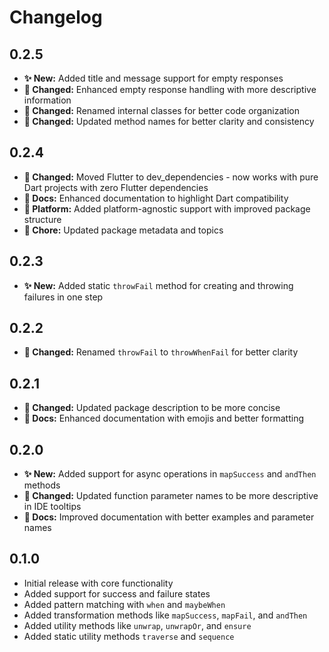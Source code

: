 # Changelog

## 0.2.5

* **✨ New:** Added title and message support for empty responses
* **🔄 Changed:** Enhanced empty response handling with more descriptive information
* **🔄 Changed:** Renamed internal classes for better code organization
* **🔄 Changed:** Updated method names for better clarity and consistency

## 0.2.4

* **🔄 Changed:** Moved Flutter to dev_dependencies - now works with pure Dart projects with zero Flutter dependencies
* **📝 Docs:** Enhanced documentation to highlight Dart compatibility
* **🎨 Platform:** Added platform-agnostic support with improved package structure
* **🔧 Chore:** Updated package metadata and topics

## 0.2.3

* **✨ New:** Added static `throwFail` method for creating and throwing failures in one step

## 0.2.2

* **🔄 Changed:** Renamed `throwFail` to `throwWhenFail` for better clarity

## 0.2.1

* **🔄 Changed:** Updated package description to be more concise
* **📝 Docs:** Enhanced documentation with emojis and better formatting

## 0.2.0

* **✨ New:** Added support for async operations in `mapSuccess` and `andThen` methods
* **🔄 Changed:** Updated function parameter names to be more descriptive in IDE tooltips
* **📝 Docs:** Improved documentation with better examples and parameter names

## 0.1.0

* Initial release with core functionality
* Added support for success and failure states
* Added pattern matching with `when` and `maybeWhen`
* Added transformation methods like `mapSuccess`, `mapFail`, and `andThen`
* Added utility methods like `unwrap`, `unwrapOr`, and `ensure`
* Added static utility methods `traverse` and `sequence`
